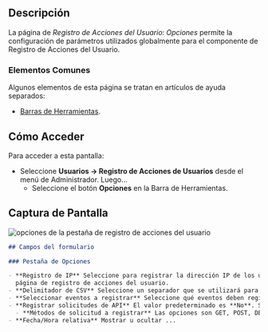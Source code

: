 <!-- Filename: Help4.x:User_Actions_Log:_Options  / Display title: Journal des Actions Utilisateur : Options -->

## Descripción

La página de *Registro de Acciones del Usuario: Opciones* permite la configuración de parámetros utilizados globalmente para el componente de Registro de Acciones del Usuario.

### Elementos Comunes

Algunos elementos de esta página se tratan en artículos de ayuda separados:

* [Barras de Herramientas](jdocmanual?article=help/common-elements/toolbars).

## Cómo Acceder

Para acceder a esta pantalla:

- Seleccione **Usuarios → Registro de Acciones de Usuarios** desde el menú de Administrador.
  Luego...
  - Seleccione el botón **Opciones** en la Barra de Herramientas.

## Captura de Pantalla

![opciones de la pestaña de registro de acciones del usuario](../../../es/images/users/user-actions-log-options-options-tab.png)

```markdown
## Campos del formulario

### Pestaña de Opciones

- **Registro de IP** Seleccione para registrar la dirección IP de los usuarios y mostrarla en la
  página de registro de acciones del usuario.
- **Delimitador de CSV** Seleccione un separador que se utilizará para exportar datos en formato CSV.
- **Seleccionar eventos a registrar** Seleccione qué eventos deben registrarse.
- **Registrar solicitudes de API** El valor predeterminado es **No**. Si se configura en **Sí**:
  - **Métodos de solicitud a registrar** Las opciones son GET, POST, DELETE, PUT y PATCH.
- **Fecha/Hora relativa** Mostrar u ocultar ...
```

